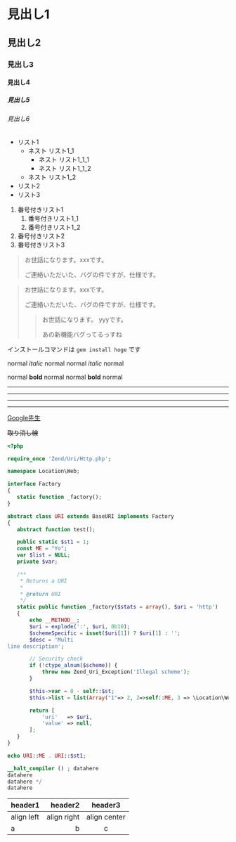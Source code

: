 # 見出し1
## 見出し2
### 見出し3
#### 見出し4
##### 見出し5
###### 見出し6

- リスト1
    - ネスト リスト1_1
        - ネスト リスト1_1_1
        - ネスト リスト1_1_2
    - ネスト リスト1_2
- リスト2
- リスト3

1. 番号付きリスト1
    1. 番号付きリスト1_1
    1. 番号付きリスト1_2
1. 番号付きリスト2
1. 番号付きリスト3

> お世話になります。xxxです。
>
> ご連絡いただいた、バグの件ですが、仕様です。

> お世話になります。xxxです。
>
> ご連絡いただいた、バグの件ですが、仕様です。
> > お世話になります。 yyyです。
> >
> > あの新機能バグってるっすね

インストールコマンドは `gem install hoge` です

normal *italic* normal
normal _italic_ normal

normal **bold** normal
normal __bold__ normal

***

___

---

*    *    *

[Google先生](https://www.google.co.jp/)

~~取り消し線~~

```php
<?php

require_once 'Zend/Uri/Http.php';

namespace Location\Web;

interface Factory
{
   static function _factory();
}

abstract class URI extends BaseURI implements Factory
{
   abstract function test();

   public static $st1 = 1;
   const ME = "Yo";
   var $list = NULL;
   private $var;

   /**
    * Returns a URI
    *
    * @return URI
    */
   static public function _factory($stats = array(), $uri = 'http')
   {
       echo __METHOD__;
       $uri = explode(':', $uri, 0b10);
       $schemeSpecific = isset($uri[1]) ? $uri[1] : '';
       $desc = 'Multi
line description';

       // Security check
       if (!ctype_alnum($scheme)) {
           throw new Zend_Uri_Exception('Illegal scheme');
       }

       $this->var = 0 - self::$st;
       $this->list = list(Array("1"=> 2, 2=>self::ME, 3 => \Location\Web\URI::class));

       return [
           'uri'   => $uri,
           'value' => null,
       ];
   }
}

echo URI::ME . URI::$st1;

__halt_compiler () ; datahere
datahere
datahere */
datahere
```

 |header1|header2|header3|
 |:--|--:|:--:|
 |align left|align right|align center|
 |a|b|c|
